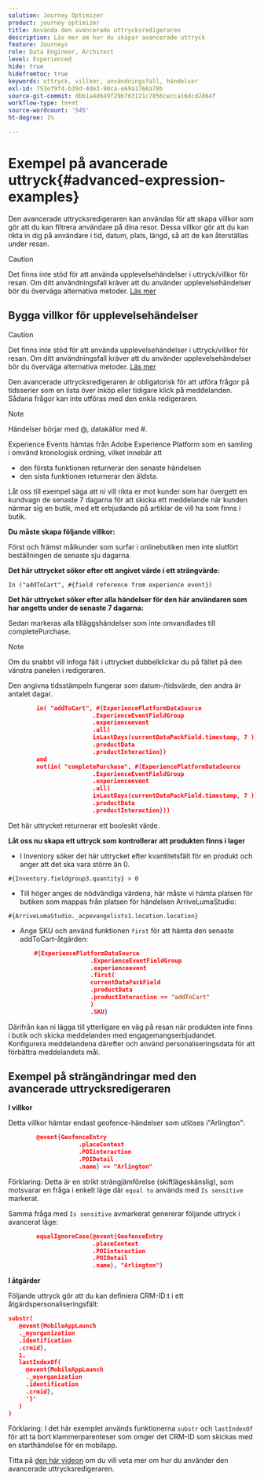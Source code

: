 ```yaml
---
solution: Journey Optimizer
product: journey optimizer
title: Använda den avancerade uttrycksredigeraren
description: Läs mer om hur du skapar avancerade uttryck
feature: Journeys
role: Data Engineer, Architect
level: Experienced
hide: true
hidefromtoc: true
keywords: uttryck, villkor, användningsfall, händelser
exl-id: 753ef9f4-b39d-4de3-98ca-e69a1766a78b
source-git-commit: dbb1a4d649f29b763121c7856cecca16dcd2864f
workflow-type: tm+mt
source-wordcount: '545'
ht-degree: 1%

---
```



# Exempel på avancerade uttryck{#advanced-expression-examples}

Den avancerade uttrycksredigeraren kan användas för att skapa villkor som gör att du kan filtrera användare på dina resor. Dessa villkor gör att du kan rikta in dig på användare i tid, datum, plats, längd, så att de kan återställas under resan.

>[!CAUTION]
>
>Det finns inte stöd för att använda upplevelsehändelser i uttryck/villkor för resan. Om ditt användningsfall kräver att du använder upplevelsehändelser bör du överväga alternativa metoder. [Läs mer](../exp-event-lookup.md)


## Bygga villkor för upplevelsehändelser


>[!CAUTION]
>
>Det finns inte stöd för att använda upplevelsehändelser i uttryck/villkor för resan. Om ditt användningsfall kräver att du använder upplevelsehändelser bör du överväga alternativa metoder. [Läs mer](../exp-event-lookup.md)
>



Den avancerade uttrycksredigeraren är obligatorisk för att utföra frågor på tidsserier som en lista över inköp eller tidigare klick på meddelanden. Sådana frågor kan inte utföras med den enkla redigeraren.

>[!NOTE]
>
>Händelser börjar med @, datakällor med #.

Experience Events hämtas från Adobe Experience Platform som en samling i omvänd kronologisk ordning, vilket innebär att

* den första funktionen returnerar den senaste händelsen
* den sista funktionen returnerar den äldsta.

Låt oss till exempel säga att ni vill rikta er mot kunder som har övergett en kundvagn de senaste 7 dagarna för att skicka ett meddelande när kunden närmar sig en butik, med ett erbjudande på artiklar de vill ha som finns i butik.

**Du måste skapa följande villkor:**

Först och främst målkunder som surfar i onlinebutiken men inte slutfört beställningen de senaste sju dagarna.

**Det här uttrycket söker efter ett angivet värde i ett strängvärde:**

`In ("addToCart", #{field reference from experience event})`

**Det här uttrycket söker efter alla händelser för den här användaren som har angetts under de senaste 7 dagarna:**

Sedan markeras alla tilläggshändelser som inte omvandlades till completePurchase.

>[!NOTE]
>
>Om du snabbt vill infoga fält i uttrycket dubbelklickar du på fältet på den vänstra panelen i redigeraren.

Den angivna tidsstämpeln fungerar som datum-/tidsvärde, den andra är antalet dagar.

```json
        in( "addToCart", #{ExperiencePlatformDataSource
                        .ExperienceEventFieldGroup
                        .experienceevent
                        .all(
                        inLastDays(currentDataPackField.timestamp, 7 ))
                        .productData
                        .productInteraction})
        and
        not(in( "completePurchase", #{ExperiencePlatformDataSource
                        .ExperienceEventFieldGroup
                        .experienceevent
                        .all(
                        inLastDays(currentDataPackField.timestamp, 7 ))
                        .productData
                        .productInteraction}))
```

Det här uttrycket returnerar ett booleskt värde.

**Låt oss nu skapa ett uttryck som kontrollerar att produkten finns i lager**

* I Inventory söker det här uttrycket efter kvantitetsfält för en produkt och anger att det ska vara större än 0.

`#{Inventory.fieldgroup3.quantity} > 0`

* Till höger anges de nödvändiga värdena, här måste vi hämta platsen för butiken som mappas från platsen för händelsen ArriveLumaStudio:

`#{ArriveLumaStudio._acpevangelists1.location.location}`

* Ange SKU och använd funktionen `first` för att hämta den senaste addToCart-åtgärden:

  ```json
      #{ExperiencePlatformDataSource
                      .ExperienceEventFieldGroup
                      .experienceevent
                      .first(
                      currentDataPackField
                      .productData
                      .productInteraction == "addToCart"
                      )
                      .SKU}
  ```

Därifrån kan ni lägga till ytterligare en väg på resan när produkten inte finns i butik och skicka meddelanden med engagemangserbjudandet. Konfigurera meddelandena därefter och använd personaliseringsdata för att förbättra meddelandets mål.

## Exempel på strängändringar med den avancerade uttrycksredigeraren

**I villkor**

Detta villkor hämtar endast geofence-händelser som utlöses i&quot;Arlington&quot;:

```json
        @event{GeofenceEntry
                    .placeContext
                    .POIinteraction
                    .POIDetail
                    .name} == "Arlington"
```

Förklaring: Detta är en strikt strängjämförelse (skiftlägeskänslig), som motsvarar en fråga i enkelt läge där `equal to` används med `Is sensitive` markerat.

Samma fråga med `Is sensitive` avmarkerat genererar följande uttryck i avancerat läge:

```json
        equalIgnoreCase(@event{GeofenceEntry
                        .placeContext
                        .POIinteraction
                        .POIDetail
                        .name}, "Arlington")
```

**I åtgärder**

Följande uttryck gör att du kan definiera CRM-ID:t i ett åtgärdspersonaliseringsfält:

```json
substr(
   @event{MobileAppLaunch
   ._myorganization
   .identification
   .crmid},
   1, 
   lastIndexOf(
     @event{MobileAppLaunch
     ._myorganization
     .identification
     .crmid},
     '}'
   )
)
```

Förklaring: I det här exemplet används funktionerna `substr` och `lastIndexOf` för att ta bort klammerparenteser som omger det CRM-ID som skickas med en starthändelse för en mobilapp.


Titta på [den här videon](https://experienceleague.adobe.com/docs/journey-optimizer-learn/tutorials/create-journeys/introduction-to-building-a-journey.html) om du vill veta mer om hur du använder den avancerade uttrycksredigeraren.
